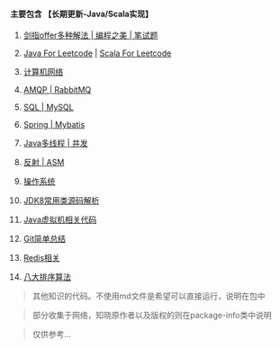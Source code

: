 #### 主要包含  【长期更新-Java/Scala实现】

   1. [剑指offer多种解法 | 编程之美 | 笔试题](https://github.com/jxnu-liguobin/Java-Learning-Summary/blob/master/src/cn/edu/jxnu/practice)

   2. [Java For Leetcode](https://github.com/jxnu-liguobin/Java-Learning-Summary/blob/master/src/cn/edu/jxnu/leetcode) |
    [Scala For Leetcode](https://github.com/jxnu-liguobin/Java-Learning-Summary/blob/master/src/cn/edu/jxnu/leetcode/scala) 

   3. [计算机网络](https://github.com/jxnu-liguobin/Java-Learning-Summary/blob/master/src/cn/edu/jxnu/questions/network.md)
   
   4. [AMQP | RabbitMQ](https://github.com/jxnu-liguobin/Java-Learning-Summary/blob/master/src/cn/edu/jxnu/questions/MQ.md)
   
   5. [SQL | MySQL](https://github.com/jxnu-liguobin/Java-Learning-Summary/blob/master/src/cn/edu/jxnu/questions/MySQL.md)
   
   6. [Spring | Mybatis](https://github.com/jxnu-liguobin/Java-Learning-Summary/blob/master/src/cn/edu/jxnu/questions/SSM.md)
 
   7. [Java多线程 | 并发](https://github.com/jxnu-liguobin/Java-Learning-Summary/blob/master/src/cn/edu/jxnu/concurrent/%E5%A4%9A%E7%BA%BF%E7%A8%8B.md)
   
   8. [反射 | ASM](https://github.com/jxnu-liguobin/Java-Learning-Summary/blob/master/src/cn/edu/jxnu/reflect/ASM.md)

   9. [操作系统](https://github.com/jxnu-liguobin/Java-Learning-Summary/blob/master/src/cn/edu/jxnu/questions/OS.md)
   
   10. [JDK8常用类源码解析](https://github.com/jxnu-liguobin/Java-Learning-Summary/blob/master/src/cn/edu/jxnu/sourcecode/sourcecode.md)

   11. [Java虚拟机相关代码](https://github.com/jxnu-liguobin/Java-Learning-Summary/blob/master/src/cn/edu/jxnu/questions/JVM.md)

   12. [Git简单总结](https://github.com/jxnu-liguobin/Java-Learning-Summary/blob/master/src/cn/edu/jxnu/questions/Git.md)

   13. [Redis相关](https://github.com/jxnu-liguobin/Java-Learning-Summary/blob/master/src/cn/edu/jxnu/questions/redis.md)
   
   14. [八大排序算法](https://github.com/jxnu-liguobin/Java-Learning-Summary/blob/master/src/cn/edu/jxnu/questions/Sort.md)
   
   
   >其他知识的代码。不使用md文件是希望可以直接运行，说明在包中
   
   >部分收集于网络，知晓原作者以及版权的则在package-info类中说明
   
   >仅供参考...
